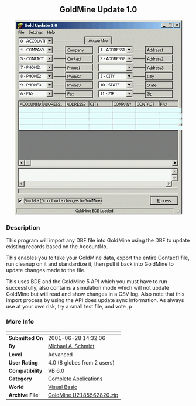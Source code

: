 ﻿<div align="center">

## GoldMine Update 1\.0

<img src="PIC2001628162350987.gif">
</div>

### Description

This program will import any DBF file into GoldMine using the DBF to update existing records based on the AccountNo.

This enables you to take your GoldMine data, export the entire Contact1 file, run cleanup on it and standardize it, then pull it back into GoldMine to update changes made to the file.

This uses BDE and the GoldMine 5 API which you must have to run successfully, also contains a simulation mode which will not update GoldMine but will read and show changes in a CSV log. Also note that this import process by using the API does update sync information. As always use at your own risk, try a small test file, and vote ;p
 
### More Info
 


<span>             |<span>
---                |---
**Submitted On**   |2001-06-28 14:32:06
**By**             |[Michael A\. Schmidt](https://github.com/Planet-Source-Code/PSCIndex/blob/master/ByAuthor/michael-a-schmidt.md)
**Level**          |Advanced
**User Rating**    |4.0 (8 globes from 2 users)
**Compatibility**  |VB 6\.0
**Category**       |[Complete Applications](https://github.com/Planet-Source-Code/PSCIndex/blob/master/ByCategory/complete-applications__1-27.md)
**World**          |[Visual Basic](https://github.com/Planet-Source-Code/PSCIndex/blob/master/ByWorld/visual-basic.md)
**Archive File**   |[GoldMine U2185562820\.zip](https://github.com/Planet-Source-Code/michael-a-schmidt-goldmine-update-1-0__1-24536/archive/master.zip)








